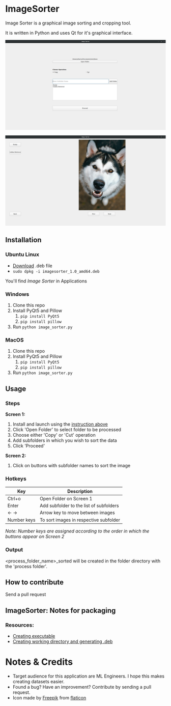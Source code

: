 # ImageSorter

Image Sorter is a graphical image sorting and cropping tool.

It is written in Python and uses Qt for it's graphical interface.

![Screen 1](https://github.com/atharva-bhagwat/image_sorter/blob/main/readme_assets/1.png?raw=true)

![Screen 2](https://github.com/atharva-bhagwat/image_sorter/blob/main/readme_assets/2.png?raw=true)

## Installation

### Ubuntu Linux

- [Download](https://github.com/atharva-bhagwat/image_sorter/blob/main/installation_assets/imagesorter_1.0_amd64.deb) .deb file
- `sudo dpkg -i imagesorter_1.0_amd64.deb`

You'll find *Image Sorter* in Applications

### Windows

1. Clone this repo
2. Install PyQt5 and Pillow
    1. `pip install PyQt5`
    2. `pip install pillow`
3. Run `python image_sorter.py`

### MacOS

1. Clone this repo
2. Install PyQt5 and Pillow
    1. `pip install PyQt5`
    2. `pip install pillow`
3. Run `python image_sorter.py`

## Usage

### Steps

**Screen 1:**
1. Install and launch using the [instruction above](https://github.com/atharva-bhagwat/image_sorter/blob/main/README.md#installation)
2. Click 'Open Folder' to select folder to be processed
3. Choose either 'Copy' or 'Cut' operation
4. Add subfolders in which you wish to sort the data
5. Click 'Proceed'

**Screen 2:**
1. Click on buttons with subfolder names to sort the image

### Hotkeys
| Key | Description |
|-----|-----|
| Ctrl+o | Open Folder on Screen 1 |
| Enter | Add subfolder to the list of subfolders |
| ← → | Arrow key to move between images |
| Number keys | To sort images in respective subfolder |

*Note: Number keys are assigned according to the order in which the buttons appear on Screen 2*

### Output
<process_folder_name>_sorted will be created in the folder directory with the 'process folder'.

## How to contribute
Send a pull request

## ImageSorter: Notes for packaging

### Resources:
- [Creating executable](https://blog.aaronhktan.com/posts/2018/05/14/pyqt5-pyinstaller-executable)
- [Creating working directory and generating .deb](https://www.internalpointers.com/post/build-binary-deb-package-practical-guide)

# Notes & Credits
- Target audience for this application are ML Engineers. I hope this makes creating datasets easier.
- Found a bug? Have an improvement? Contribute by sending a pull request.
- Icon made by [Freepik](https://www.freepik.com) from [flaticon](https://www.flaticon.com)
